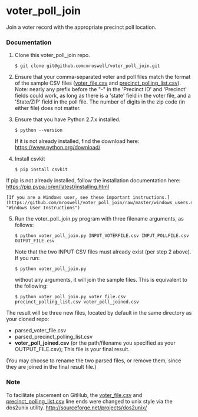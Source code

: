 voter_poll_join
=================

Join a voter record with the appropriate precinct poll location.


### Documentation

1. Clone this voter_poll_join repo.
   ```
   $ git clone git@github.com:mroswell/voter_poll_join.git
   ```

2. Ensure that your comma-separated voter and poll files match the format of the sample CSV files ([voter_file.csv](https://github.com/mroswell/voter_poll_join/raw/master/voter_file.csv "voter_file.csv")  and [precinct_polling_list.csv](https://github.com/mroswell/voter_poll_join/raw/master/precinct_polling_list.csv "precinct_polling_list.csv")). Note: nearly any prefix before the "-" in the 'Precinct ID' and 'Precinct' fields could work, as long as there is a 'state' field in the voter file, and a 'State/ZIP' field in the poll file. The number of digits in the zip code (in either file) does not matter.

3. Ensure that you have Python 2.7.x installed.
    ```
    $ python --version
    ```
    If it is not already installed, find the download here:
    https://www.python.org/download/

4. Install csvkit
    ```
    $ pip install csvkit
    ```
If pip is not already installed, follow the installation documentation here:
https://pip.pypa.io/en/latest/installing.html

    [If you are a Windows user, see these important instructions.](https://github.com/mroswell/voter_poll_join/raw/master/windows_users.md "Windows User Instructions")

5. Run the voter_poll_join.py program with three filename arguments, as follows:

    ```
    $ python voter_poll_join.py INPUT_VOTERFILE.csv INPUT_POLLFILE.csv OUTPUT_FILE.csv
    ```
    Note that the two INPUT CSV files must already exist (per step 2 above). If you run:

    ```
    $ python voter_poll_join.py
    ```
    without any arguments, it will join the sample files. This is equivalent to the following:
    ```
   $ python voter_poll_join.py voter_file.csv precinct_polling_list.csv voter_poll_joined.csv
    ```

The result will be three new files, located by default in the same directory as your cloned repo:
 - parsed_voter_file.csv
 - parsed_precinct_polling_list.csv
 - __voter_poll_joined.csv__ (or the path/filename you specified as your OUTPUT_FILE.csv); This file is your final result.

(You may choose to rename the two parsed files, or remove them, since they are joined in the final result file.)


### Note
To facilitate placement on GitHub, the [voter_file.csv](https://github.com/mroswell/voter_poll_join/raw/master/voter_file.csv "voter_file.csv")  and [precinct_polling_list.csv](https://github.com/mroswell/voter_poll_join/raw/master/precinct_polling_list.csv "precinct_polling_list.csv") line ends were changed to unix style via the dos2unix utility.
http://sourceforge.net/projects/dos2unix/

